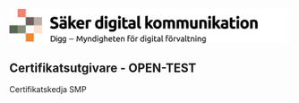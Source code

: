![Digg - Säker digital kommunikation](/images/SDK_logo.png)

## Certifikatsutgivare - OPEN-TEST
Certifikatskedja SMP
